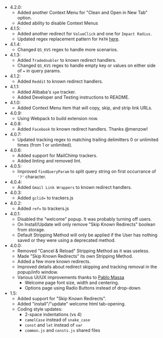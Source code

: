 - 4.2.0:
    + Added another Context Menu for "Clean and Open in New Tab" option.
    + Added ability to disable Context Menus
- 4.1.5:
    + Added another redirect for `ValueClick` and one for `Impact Radius`.
    + Updated regex replacement pattern for `PATH` [here](https://github.com/newhouse/url-tracking-stripper/pull/46/files).
- 4.1.4:
    + Changed `QS_KVS` regex to handle more scenarios.
- 4.1.3:
    + Added `Tradedoubler` to known redirect handlers.
    + Changed `QS_KVS` regex to handle empty key or values on either side of `=` in query params.
- 4.1.2:
    + Added `Reddit` to known redirect handlers.
- 4.1.1:
    + Added Alibaba's `spm` tracker.
    + Added Developer and Testing instructions to README.
- 4.1.0:
    + Added Context Menu item that will copy, skip, and strip link URLs.
- 4.0.9:
    + Using Webpack to build extension now.
- 4.0.8:
    + Added `Facebook` to known redirect handlers. Thanks @menzow!
- 4.0.7:
    + Updated tracking regex to matching trailing delimitters 0 or unlimited times (from 1 or unlimited).
- 4.0.6:
    + Added support for MailChimp trackers.
    + Added linting and removed lint.
- 4.0.5:
    + Improved `findQueryParam` to split query string on first occurrance of `'?'` character.
- 4.0.4:
    + Added `Gmail Link Wrappers` to known redirect handlers.
- 4.0.3:
    + Added `gclid=` to trackers.js
- 4.0.2:
    + Added `ref=` to trackers.js
- 4.0.1:
    + Disabled the "welcome" popup. It was probably turning off users.
    + On Install/Update will only remove "Skip Known Redirects" boolean from storage.
    + Default Stripping Method will only be applied if the User has nothing saved or they were using a deprecated method.
- 4.0.0:
    + Removed "Cancel & Reload" Stripping Method as it was useless.
    + Made "Skip Known Redirects" its own Stripping Method.
    + Added a few more known redirects.
    + Improved details about redirect skipping and tracking removal in the popup/info window.
    + Various UI/UX improvements thanks to [Pablo Massa](http://pablomassa.com/)
        * Welcome page font size, width and centering.
        * Options page using Radio Buttons instead of drop-down.
- 1.5:
    + Added support for "Skip Known Redirects".
    + Added "install"/"update" welcome html tab-opening.
    + Coding style updates:
        * 2-space indentations (vs 4)
        * `camelCase` instead of `snake_case`
        * `const` and `let` instead of `var`
        * `common.js` and `consts.js` shared files